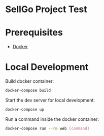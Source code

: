 # SellGo Project Test 

# Prerequisites

- [Docker](https://docs.docker.com/docker-for-mac/install/)  

# Local Development
Build docker container:
```bash
docker-compose build
```

Start the dev server for local development:
```bash
docker-compose up
```

Run a command inside the docker container:

```bash
docker-compose run --rm web [command]
```
